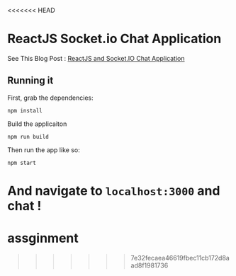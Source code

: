 <<<<<<< HEAD
# ReactJS Socket.io Chat Application

See This Blog Post : [ReactJS and Socket.IO Chat Application](http://danialk.github.io/blog/2013/06/16/reactjs-and-socket-dot-io-chat-application/)

## Running it

First, grab the dependencies:

    npm install

Build the applicaiton
	
	npm run build

Then run the app like so:

    npm start

And navigate to `localhost:3000` and chat !
=======
# assginment
>>>>>>> 7e32fecaea46619fbec11cb172d8aad8f1981736

